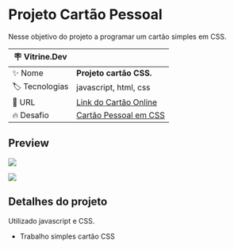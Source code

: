 # Projeto Cartão Pessoal

Nesse objetivo do projeto a programar um cartão simples em CSS.


| :placard: Vitrine.Dev |     |
| -------------  | --- |
| :sparkles: Nome        | **Projeto cartão CSS.**
| :label: Tecnologias | javascript, html, css
| :rocket: URL         | [Link do Cartão Online](https://jonathanmesquita.github.io/cartao_mesquita/)
| :fire: Desafio     | [Cartão Pessoal em CSS](#)


## Preview

![](https://github.com/jonathanmesquita/cartao_mesquita/blob/main/jonathan_carta_gif_01.gif#vitrinedev)

![](<img alt="Logo do projeto" src="./cartao_mesquita.png#vitrinedev"/>)

## Detalhes do projeto

Utilizado javascript e CSS.


- Trabalho simples cartão CSS
